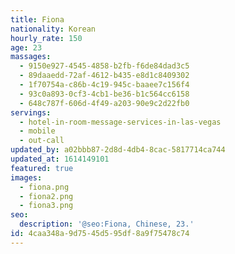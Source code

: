 ```yaml
---
title: Fiona
nationality: Korean
hourly_rate: 150
age: 23
massages:
  - 9150e927-4545-4858-b2fb-f6de84dad3c5
  - 89daaedd-72af-4612-b435-e8d1c8409302
  - 1f70754a-c86b-4c19-945c-baaee7c156f4
  - 93c0a893-0cf3-4cb1-be36-b1c564cc6158
  - 648c787f-606d-4f49-a203-90e9c2d22fb0
servings:
  - hotel-in-room-message-services-in-las-vegas
  - mobile
  - out-call
updated_by: a02bbb87-2d8d-4db4-8cac-5817714ca744
updated_at: 1614149101
featured: true
images:
  - fiona.png
  - fiona2.png
  - fiona3.png
seo:
  description: '@seo:Fiona, Chinese, 23.'
id: 4caa348a-9d75-45d5-95df-8a9f75478c74
---
```

